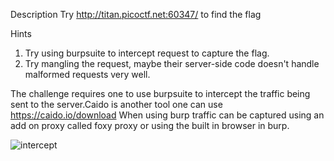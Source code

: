 Description
Try http://titan.picoctf.net:60347/ to find the flag

Hints
1. Try using burpsuite to intercept request to capture the flag.
2. Try mangling the request, maybe their server-side code doesn't handle malformed requests very well.

The challenge requires one to use burpsuite to intercept the traffic being sent to the server.Caido is another tool one can use https://caido.io/download
When using burp traffic can be captured using an add on proxy called foxy proxy or using the built in browser in burp.



![intercept](https://github.com/Cyb3rHun73rs/CTF-WRITE-UPS/assets/159914996/3f1ebab9-c736-4054-b0bd-f837d3d8beff)



